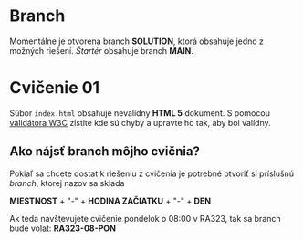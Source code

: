 # Branch 
Momentálne je otvorená branch __SOLUTION__, ktorá obsahuje jedno z možných riešení. _Štartér_ obsahuje branch  __MAIN__.

# Cvičenie 01

Súbor `index.html` obsahuje nevalídny __HTML 5__ dokument. S pomocou [validátora W3C](https://validator.w3.org/#validate_by_input) zistite kde sú chyby a upravte ho tak, aby bol valídny.

## Ako nájsť branch môjho cvičnia?
Pokiaľ sa chcete dostat k riešeniu z cvičenia je potrebné otvoriť si príslušnú _branch_, ktorej nazov sa sklada

__MIESTNOST__ + "-" + __HODINA ZAČIATKU__ + "-" + __DEN__

Ak teda navštevujete cvičenie pondelok o 08:00 v RA323, tak sa branch bude volat: __RA323-08-PON__